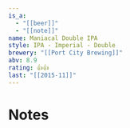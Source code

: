 ```yaml
---
is_a:
  - "[[beer]]"
  - "[[note]]"
name: Maniacal Double IPA
style: IPA - Imperial - Double
brewery: "[[Port City Brewing]]"
abv: 8.9
rating: 👍👍
last: "[[2015-11]]"
---
```

# Notes

